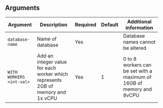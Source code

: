 ##  Arguments

| Argument | Description | Required | Default | Additional information |
|---|---|---|---|---|
| `database-name` | Name of database | Yes |  | Database names cannot be altered |
| `WITH WORKERS <int-val>` | Add an integer value for each worker which represents 2GB of memory and 1x vCPU | Yes | 1 | 0 to 8 workers can be set with a maximum of 16GB of memory and 8vCPU |
